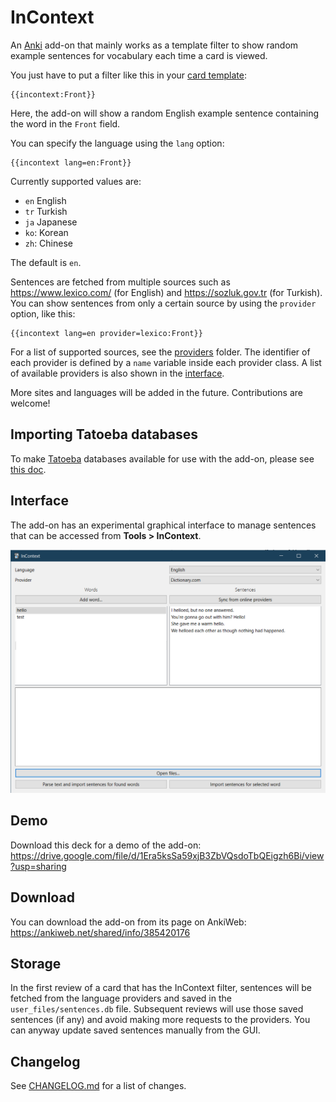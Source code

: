 # InContext

An [Anki](https://apps.ankiweb.net/) add-on that mainly works as a template filter to show random example sentences for vocabulary each time a card is viewed.

You just have to put a filter like this in your [card template](https://docs.ankiweb.net/templates/intro.html):

```
{{incontext:Front}}
```

Here, the add-on will show a random English example sentence containing the word in the `Front` field.

You can specify the language using the `lang` option:

```
{{incontext lang=en:Front}}
```

Currently supported values are:

-   `en` English
-   `tr` Turkish
-   `ja` Japanese
-   `ko`: Korean
-   `zh`: Chinese

The default is `en`.

Sentences are fetched from multiple sources such as https://www.lexico.com/ (for English) and https://sozluk.gov.tr (for Turkish).
You can show sentences from only a certain source by using the `provider` option, like this:

```
{{incontext lang=en provider=lexico:Front}}
```

For a list of supported sources, see the [providers](./src/providers/) folder.
The identifier of each provider is defined by a `name` variable inside each provider class.
A list of available providers is also shown in the [interface](#interface).

More sites and languages will be added in the future. Contributions are welcome!

## Importing Tatoeba databases

To make [Tatoeba](https://tatoeba.org) databases available for use with the add-on, please see [this doc](./src/user_files/tatoeba/README.txt).

## Interface

The add-on has an experimental graphical interface to manage sentences that can be accessed from **Tools > InContext**.

![The add-on's interface](./images/dialog.png)

## Demo

Download this deck for a demo of the add-on: https://drive.google.com/file/d/1Era5ksSa59xjB3ZbVQsdoTbQEigzh6Bi/view?usp=sharing

## Download

You can download the add-on from its page on AnkiWeb: https://ankiweb.net/shared/info/385420176

## Storage

In the first review of a card that has the InContext filter, sentences will be fetched from the language providers and saved in the `user_files/sentences.db` file. Subsequent reviews will use those saved sentences (if any) and avoid making more requests to the providers. You can anyway update saved sentences manually from the GUI.

## Changelog

See [CHANGELOG.md](CHANGELOG.md) for a list of changes.
